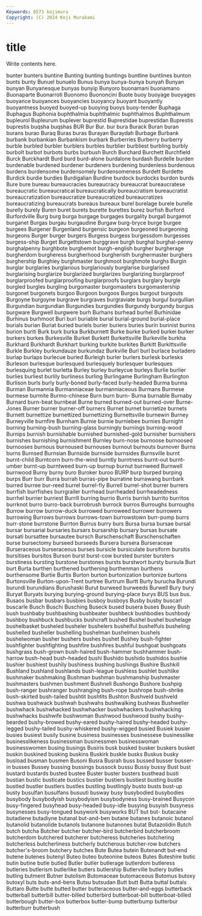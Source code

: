 ```yaml
---
Keywords: 8573 kojimura
Copyright: (C) 2024 Koji Murakami
---
```


# title

Write contents here.



 bunter bunters buntine Bunting bunting buntings
buntline buntlines bunton bunts bunty Bunuel bunuelo Bunus bunya bunya-bunya
bunyah Bunyan bunyan Bunyanesque bunyas bunyip Bunyoro buonamani buonamano Buonaparte
Buonarroti Buonomo Buononcini Buote buoy buoyage buoyages buoyance buoyances buoyancies
buoyancy buoyant buoyantly buoyantness buoyed buoyed-up buoying buoys buoy-tender Buphaga
Buphagus Buphonia buphthalmia buphthalmic buphthalmos Buphthalmum bupleurol Bupleurum buplever buprestid
Buprestidae buprestidan Buprestis buprestis buqsha buqshas BUR Bur Bur. bur
bura Burack Buran buran burans burao Buraq Buras buras Burayan
Buraydah Burbage Burbank burbank burbankian Burbankism burbark Burberries Burberry burberry
burble burbled burbler burblers burbles burblier burbliest burbling burbly burbolt
burbot burbots burbs burbush Burch Burchard Burchett Burchfield Burck Burckhardt
Burd burd burd-alone burdalone burdash Burdelle burden burdenable burdened burdener
burdeners burdening burdenless burdenous burdens burdensome burdensomely burdensomeness Burdett Burdette
Burdick burdie burdies Burdigalian Burdine burdock burdocks burdon burds Bure
bure bureau bureaucracies bureaucracy bureaucrat bureaucratese bureaucratic bureaucratical bureaucratically bureaucratism
bureaucratist bureaucratization bureaucratize bureaucratized bureaucratizes bureaucratizing bureaucrats bureaus bureaux burel
burelage burele burelle burelly burely Buren buret burets burette burettes
burez burfish Burford Burfordville Burg burg burga burgage burgages burgality
burgall burgamot burganet Burgas burgau burgaudine Burgaw burg-bryce burge burgee
burgees Burgener Burgenland burgensic burgeon burgeoned burgeoning burgeons Burger burger
burgers Burgess burgess burgessdom burgesses burgess-ship Burget Burgettstown burggrave burgh
burghal burghal-penny burghalpenny burghbote burghemot burgh-english burgher burgherage burgherdom burgheress
burgherhood burgheristh burghermaster burghers burghership Burghley burghmaster burghmoot burghmote burghs
Burgin burglar burglaries burglarious burglariously burglarise burglarised burglarising burglarize burglarized
burglarizes burglarizing burglarproof burglarproofed burglarproofing burglarproofs burglars burglary burgle burgled
burgles burgling burgomaster burgomasters burgomastership burgonet burgonets burgoo Burgoon burgoos
Burgos burgout burgouts Burgoyne burgoyne burgrave burgraves burgraviate burgs burgul
burgullian Burgundian burgundian Burgundies burgundies Burgundy burgundy burgus burgware Burgwell
burgwere burh Burhans burhead burhel Burhinidae Burhinus burhmoot Buri buri
buriable burial burial-ground burial-place burials burian Buriat buried buriels burier
buriers buries burin burinist burins burion buriti Burk burk burka
Burkburnett Burke burke burked burkei burker burkers burkes Burkesville Burket
Burkett Burkettsville Burkeville burkha Burkhard Burkhardt Burkhart burking burkite burkites
Burkitt Burkittsville Burkle Burkley burkundauze burkundaz Burkville Burl burl burlace
burladero burlap burlaps burlecue burled Burleigh burler burlers burlesk burlesks
Burleson burlesque burlesqued burlesquely burlesquer burlesques burlesquing burlet burletta Burley
burley burleycue burleys Burlie burlier burlies burliest burlily burliness burling
Burlingame Burlingham Burlington Burlison burls burly burly-boned burly-faced burly-headed Burma
burma Burman Burmannia Burmanniaceae burmanniaceous Burmans Burmese burmese burmite Burmo-chinese
Burn burn burn- Burna burnable Burnaby Burnard burn-beat burnbeat Burne
burned burned-out burned-over Burne-Jones Burner burner burner-off burners Burnet burnet
burnetize burnets Burnett burnettize burnettized burnettizing Burnettsville burnewin Burney Burneyville
burnfire Burnham Burnie burnie burniebee burnies Burnight burning burning-bush burning-glass
burningly burnings burning-wood Burnips burnish burnishable burnished burnished-gold burnisher burnishers
burnishes burnishing burnishment Burnley burn-nose burnoose burnoosed burnooses burnous burnoused
burnouses burnout burnouts burnover Burns burns Burnsed Burnsian Burnside burnside
burnsides Burnsville burnt burnt-child Burntcorn burn-the-wind burntly burntness burnt-out burnt-umber
burnt-up burntweed burn-up burnup burnut burnweed Burnwell burnwood Burny burny
buro Buroker buroo BURP burp burped burping burps Burr burr
Burra burrah burras-pipe burratine burrawang burrbark burred burree bur-reed burrel
burrel-fly Burrell burrel-shot burrer burrers burrfish burrfishes burrgrailer burrhead burrheaded
burrheadedness burrhel burrier burriest Burrill burring burrio Burris burrish burrito
burritos burrknot burro burro-back burrobrush burrock burros Burroughs burroughs Burrow
burrow burrow-duck burrowed burroweed burrower burrowers burrowing Burrows burrows burrows-town
burrowstown burr-pump burrs burr-stone burrstone Burrton Burrus burry burs Bursa
bursa bursae bursal bursar bursarial bursaries bursars bursarship bursary bursas
bursate bursati bursattee bursautee bursch Burschenschaft Burschenschaften burse bursectomy burseed
burseeds Bursera bursera Burseraceae Burseraceous burseraceous burses bursicle bursiculate bursiform
bursitis bursitises bursitos Burson burst burst-cow bursted burster bursters burstiness
bursting burstone burstones bursts burstwort bursty bursula Burt burt Burta
burthen burthened burthening burthenman burthens burthensome Burtie Burtis Burton burton
burtonization burtonize burtons Burtonsville Burton-upon-Trent burtree Burtrum Burtt Burty burucha
Burundi burundi burundians Burushaski Burut burweed burweeds Burwell Bury bury
Buryat Buryats burying burying-ground burying-place burys BUS bus bus. Busaos
busbar busbars busbies busboy busboys Busby busby buscarl buscarle Busch
Buschi Busching Buseck bused busera buses Busey Bush bush bushbaby
bushbashing bushbeater bushbeck bushbodies bushbody bushboy bushbuck bushbucks bushcraft bushed
Bushel bushel bushelage bushelbasket busheled busheler bushelers bushelful bushelfuls busheling
bushelled busheller bushelling bushelman bushelmen bushels bushelwoman busher bushers bushes
bushet Bushey bush-fighter bushfighter bushfighting bushfire bushfires bushful bushgoat bushgoats
bushgrass bush-grown bush-haired bush-hammer bushhammer bush-harrow bush-head bush-headed bushi Bushido
bushido bushidos bushie bushier bushiest bushily bushiness bushing bushings Bushire
Bushkill Bushland bushland bushlands bush-league bushless bushlet bushlike bushmaker bushmaking
Bushman bushman bushmanship bushmaster bushmasters bushmen bushment Bushnell Bushongo Bushore
bushpig bush-ranger bushranger bushranging bush-rope bushrope bush-shrike bush-skirted bush-tailed bushtit
bushtits Bushton Bushveld bushveld bushwa bushwack bushwah bushwahs bushwalking bushwas
Bushweller bushwhack bushwhacked bushwhacker bushwhackers bushwhacking bushwhacks bushwife bushwoman Bushwood
bushwood bushy bushy-bearded bushy-browed bushy-eared bushy-haired bushy-headed bushy-legged bushy-tailed bushy-whiskered
bushy-wigged busied Busiek busier busies busiest busily busine business businesses
businessese businesslike businesslikeness businessman businessmen businesswoman businesswomen busing busings Busiris
busk busked busker buskers busket buskin buskined busking buskins Buskirk
buskle busks Buskus busky busload busman busmen Busoni Busra Busrah
buss bussed busser busser-in busses Bussey bussing bussings bussock bussu
Bussy bussy Bust bust bustard bustards busted bustee Buster buster
busters busthead busti bustian bustic busticate bustics bustier bustiers bustiest
busting bustle bustled bustler bustlers bustles bustling bustlingly busto busts
bust-up busty busulfan busulfans busuuti busway busy busybodied busybodies busybody
busybodyish busybodyism busybodyness busy-brained Busycon busy-fingered busyhead busy-headed busy-idle busying
busyish busyness busynesses busy-tongued busywork busyworks BUT but but- butacaine
butadiene butadiyne butanal but-and-ben butane butanes butanoic butanol butanolid butanolide
butanols butanone butanones butat Butazolidin Butch butch butcha Butcher butcher
butcher-bird butcherbird butcherbroom butcherdom butchered butcherer butcheress butcheries butchering butcherless
butcherliness butcherly butcherous butcher-row butchers butcher's-broom butchery butches Bute Butea
butein Butenandt but-end butene butenes butenyl Buteo buteo buteonine buteos
Butes Buteshire butic butin butine butle butled Butler butler butlerage
butlerdom butleress butleries butlerism butlerlike butlers butlership Butlerville butlery butles
butling butment Butner butolism Butomaceae butomaceous Butomus butoxy butoxyl buts
buts-and-bens Butsu butsudan Butt butt Butta buttal buttals Buttaro Butte
butte butted butter butteraceous butter-and-eggs butterback butterball butterbill butter-billed butterbird
butterboat-bill butterboat-billed butterbough butter-box butterbox butter-bump butterbump butterbur butterburr butterbush
